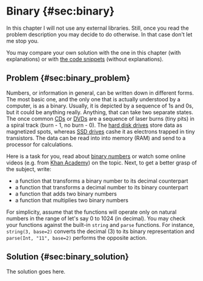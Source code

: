# Binary {#sec:binary}

In this chapter I will not use any external libraries. Still, once you read the
problem description you may decide to do otherwise. In that case don't let me
stop you.

You may compare your own solution with the one in this chapter (with
explanations) or with [the code
snippets](https://github.com/b-lukaszuk/BS_wJ_eng/tree/main/code_snippets/binary)
(without explanations).

## Problem {#sec:binary_problem}

Numbers, or information in general, can be written down in different forms. The
most basic one, and the only one that is actually understood by a computer, is
as a binary. Usually, it is depicted by a sequence of 1s and 0s, but it could be
anything really. Anything, that can take two separate states. The once common
[CDs](https://en.wikipedia.org/wiki/Compact_disc) or
[DVDs](https://en.wikipedia.org/wiki/DVD) are a sequence of laser burns (tiny
pits) in a spiral track (burn - 1, no burn - 0). The [hard disk
drives](https://en.wikipedia.org/wiki/Hard_disk_drive) store data as magnetized
spots, whereas [SSD drives](https://en.wikipedia.org/wiki/Solid-state_drive)
cashe it as electrons trapped in tiny transistors. The data can be read into
into memory (RAM) and send to a processor for calculations.

Here is a task for you, read about [binary
numbers](https://en.wikipedia.org/wiki/Binary_number) or watch some online
videos (e.g. from [Khan
Academy](https://www.youtube.com/watch?v=ku4KOFQ-bB4&list=PLS---sZ5WJJvsjaAQZKwTwxl910xUdO98))
on the topic. Next, to get a better grasp of the subject, write:

- a function that transforms a binary number to its decimal counterpart
- a function that transforms a decimal number to its binary counterpart
- a function that adds two binary numbers
- a function that multiplies two binary numbers

For simplicity, assume that the functions will operate only on natural numbers
in the range of let's say 0 to 1024 (in decimal). You may check your functions
against the built-in `string` and `parse` functions. For instance,
`string(3, base=2)` converts the decimal (3) to its binary representation and
`parse(Int, "11", base=2)` performs the opposite action.

## Solution {#sec:binary_solution}

The solution goes here.

